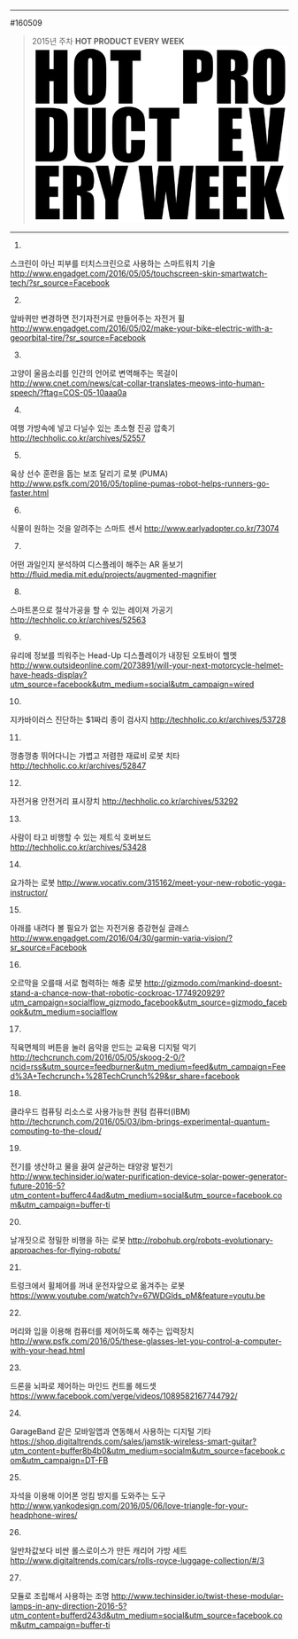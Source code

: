 
---  
#160509  
> 2015년 주차 **HOT PRODUCT EVERY WEEK**  
> ![pic](../image/MAIN.png)  

---  

1.
스크린이 아닌 피부를 터치스크린으로 사용하는 스마트워치 기술
http://www.engadget.com/2016/05/05/touchscreen-skin-smartwatch-tech/?sr_source=Facebook

2.
앞바퀴만 변경하면 전기자전거로 만들어주는 자전거 휠
http://www.engadget.com/2016/05/02/make-your-bike-electric-with-a-geoorbital-tire/?sr_source=Facebook

3.
고양이 울음소리를 인간의 언어로 변역해주는 목걸이
http://www.cnet.com/news/cat-collar-translates-meows-into-human-speech/?ftag=COS-05-10aaa0a

4.
여행 가방속에 넣고 다닐수 있는 초소형 진공 압축기
http://techholic.co.kr/archives/52557

5.
육상 선수 훈련을 돕는 보조 달리기 로봇 (PUMA)
http://www.psfk.com/2016/05/topline-pumas-robot-helps-runners-go-faster.html

6.
식물이 원하는 것을 알려주는 스마트 센서
http://www.earlyadopter.co.kr/73074

7.
어떤 과일인지 분석하여 디스플레이 해주는 AR 돋보기
http://fluid.media.mit.edu/projects/augmented-magnifier

8.
스마트폰으로 절삭가공을 할 수 있는 레이져 가공기
http://techholic.co.kr/archives/52563

9.
유리에 정보를 띄워주는 Head-Up 디스플레이가 내장된 오토바이 헬멧
http://www.outsideonline.com/2073891/will-your-next-motorcycle-helmet-have-heads-display?utm_source=facebook&utm_medium=social&utm_campaign=wired

10.
지카바이러스 진단하는 $1짜리 종이 검사지
http://techholic.co.kr/archives/53728

11.
껑충껑충 뛰어다니는 가볍고 저렴한 재료비 로봇 치타
http://techholic.co.kr/archives/52847

12.
자전거용 안전거리 표시장치
http://techholic.co.kr/archives/53292

13.
사람이 타고 비행할 수 있는 제트식 호버보드
http://techholic.co.kr/archives/53428

14.
요가하는 로봇
http://www.vocativ.com/315162/meet-your-new-robotic-yoga-instructor/

15.
아래를 내려다 볼 필요가 없는 자전거용 증강현실 글래스
http://www.engadget.com/2016/04/30/garmin-varia-vision/?sr_source=Facebook

16.
오르막을 오를때 서로 협력하는 해충 로봇
http://gizmodo.com/mankind-doesnt-stand-a-chance-now-that-robotic-cockroac-1774920929?utm_campaign=socialflow_gizmodo_facebook&utm_source=gizmodo_facebook&utm_medium=socialflow

17.
직육면체의 버튼을 눌러 음악을 만드는 교육용 디지털 악기
http://techcrunch.com/2016/05/05/skoog-2-0/?ncid=rss&utm_source=feedburner&utm_medium=feed&utm_campaign=Feed%3A+Techcrunch+%28TechCrunch%29&sr_share=facebook

18.
클라우드 컴퓨팅 리소스로 사용가능한 퀀텀 컴퓨터(IBM)
http://techcrunch.com/2016/05/03/ibm-brings-experimental-quantum-computing-to-the-cloud/

19.
전기를 생산하고 물을 끓여 살균하는 태양광 발전기
http://www.techinsider.io/water-purification-device-solar-power-generator-future-2016-5?utm_content=bufferc44ad&utm_medium=social&utm_source=facebook.com&utm_campaign=buffer-ti

20.
날개짓으로 정밀한 비행을 하는 로봇
http://robohub.org/robots-evolutionary-approaches-for-flying-robots/

21.
트렁크에서 휠체어를 꺼내 운전자앞으로 옮겨주는 로봇
https://www.youtube.com/watch?v=67WDGlds_pM&feature=youtu.be

22.
머리와 입을 이용해 컴퓨터를 제어하도록 해주는 입력장치
http://www.psfk.com/2016/05/these-glasses-let-you-control-a-computer-with-your-head.html

23.
드론을 뇌파로 제어하는 마인드 컨트롤 헤드셋
https://www.facebook.com/verge/videos/1089582167744792/

24.
GarageBand 같은 모바일앱과 연동해서 사용하는 디지털 기타
https://shop.digitaltrends.com/sales/jamstik-wireless-smart-guitar?utm_content=buffer8b4b0&utm_medium=socialm&utm_source=facebook.com&utm_campaign=DT-FB

25.
자석을 이용해 이어폰 엉킴 방지를 도와주는 도구
http://www.yankodesign.com/2016/05/06/love-triangle-for-your-headphone-wires/

26.
일반차값보다 비싼 롤스로이스가 만든 캐리어 가방 세트
http://www.digitaltrends.com/cars/rolls-royce-luggage-collection/#/3

27.
모듈로 조립해서 사용하는 조명
http://www.techinsider.io/twist-these-modular-lamps-in-any-direction-2016-5?utm_content=bufferd243d&utm_medium=social&utm_source=facebook.com&utm_campaign=buffer-ti

